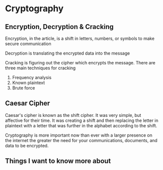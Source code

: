 # Cryptography

## Encryption, Decryption & Cracking

Encryption, in the article, is a shift in letters, numbers, or symbols to make secure communication

Decryption is translating the encrypted data into the message

Cracking is figuring out the cipher which encrypts the message. There are three main techniques for cracking

1. Frequency analysis
2. Known plaintext
3. Brute force

## Caesar Cipher

Caesar's cipher is known as the shift cipher. It was very simple, but affective for their time. It was creating a shift and then replacing the letter in plaintext with a letter that was further in the alphabet according to the shift.

Cryptography is more important now than ever with a larger presence on the internet the greater the need for your communications, documents, and data to be encrypted.

## Things I want to know more about

